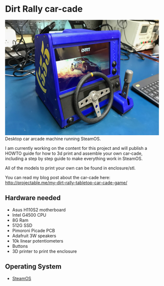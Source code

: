 # Dirt Rally car-cade
![assembled](enclosure/photos/IMG_3182.jpg "Assembled carcade")
Desktop car arcade machine running SteamOS. 

I am currently working on the content for this project and will publish a HOWTO guide for how to 3d print and assemble your own car-cade, including a step by step guide to make everything work in SteamOS.

All of the models to print your own can be found in enclosure/stl.

You can read my blog post about the car-cade here: http://projectable.me/my-dirt-rally-tabletop-car-cade-game/

## Hardware needed
* Asus H110S2 motherboard
* Intel G4500 CPU
* 8G Ram
* 512G SSD
* Pimoroni Picade PCB
* Adafruit 3W speakers
* 10k linear potentiometers
* Buttons
* 3D printer to print the enclosure

## Operating System
* [SteamOS](http://store.steampowered.com/steamos/buildyourown)
